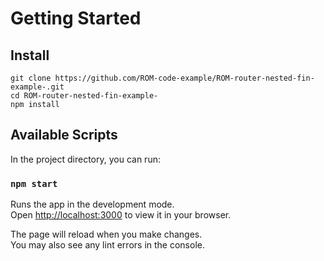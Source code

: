 # Getting Started 

## Install

```
git clone https://github.com/ROM-code-example/ROM-router-nested-fin-example-.git
cd ROM-router-nested-fin-example-
npm install
```

## Available Scripts

In the project directory, you can run:

### `npm start`

Runs the app in the development mode.\
Open [http://localhost:3000](http://localhost:3000) to view it in your browser.

The page will reload when you make changes.\
You may also see any lint errors in the console.